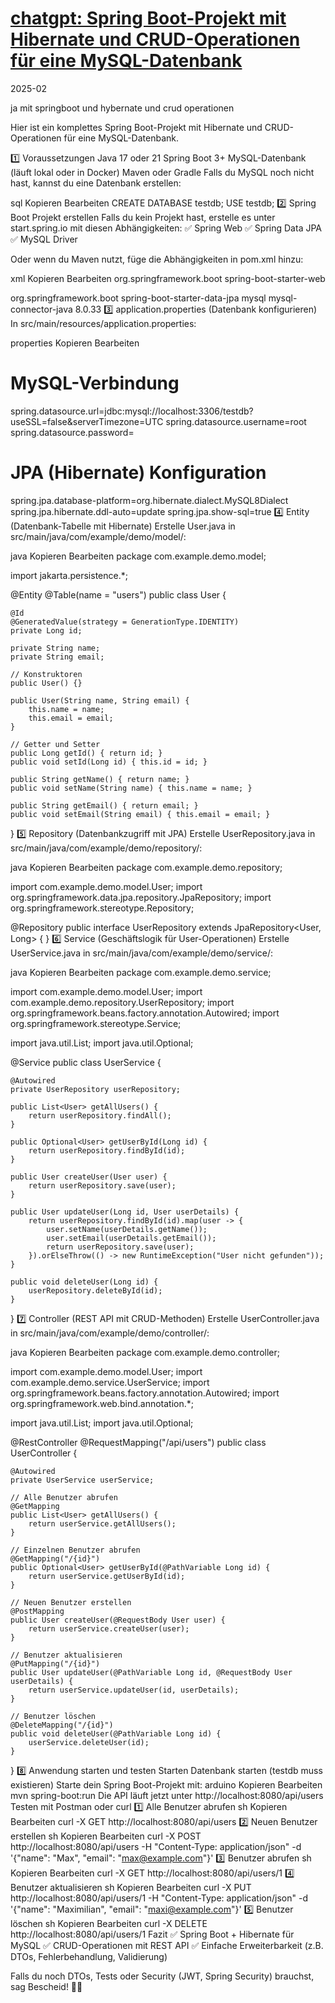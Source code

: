 # [chatgpt: Spring Boot-Projekt mit Hibernate und CRUD-Operationen für eine MySQL-Datenbank](https://chatgpt.com/c/67a9081f-9d80-800d-93bc-4335f288e05d)

2025-02

ja mit springboot und hybernate und crud operationen

Hier ist ein komplettes Spring Boot-Projekt mit Hibernate und CRUD-Operationen für eine MySQL-Datenbank.

1️⃣ Voraussetzungen
Java 17 oder 21
Spring Boot 3+
MySQL-Datenbank (läuft lokal oder in Docker)
Maven oder Gradle
Falls du MySQL noch nicht hast, kannst du eine Datenbank erstellen:

sql
Kopieren
Bearbeiten
CREATE DATABASE testdb;
USE testdb;
2️⃣ Spring Boot Projekt erstellen
Falls du kein Projekt hast, erstelle es unter start.spring.io mit diesen Abhängigkeiten:
✅ Spring Web
✅ Spring Data JPA
✅ MySQL Driver

Oder wenn du Maven nutzt, füge die Abhängigkeiten in pom.xml hinzu:

xml
Kopieren
Bearbeiten
<dependency>
    <groupId>org.springframework.boot</groupId>
    <artifactId>spring-boot-starter-web</artifactId>
</dependency>

<dependency>
    <groupId>org.springframework.boot</groupId>
    <artifactId>spring-boot-starter-data-jpa</artifactId>
</dependency>

<dependency>
    <groupId>mysql</groupId>
    <artifactId>mysql-connector-java</artifactId>
    <version>8.0.33</version>
</dependency>
3️⃣ application.properties (Datenbank konfigurieren)
In src/main/resources/application.properties:

properties
Kopieren
Bearbeiten
# MySQL-Verbindung
spring.datasource.url=jdbc:mysql://localhost:3306/testdb?useSSL=false&serverTimezone=UTC
spring.datasource.username=root
spring.datasource.password=

# JPA (Hibernate) Konfiguration
spring.jpa.database-platform=org.hibernate.dialect.MySQL8Dialect
spring.jpa.hibernate.ddl-auto=update
spring.jpa.show-sql=true
4️⃣ Entity (Datenbank-Tabelle mit Hibernate)
Erstelle User.java in src/main/java/com/example/demo/model/:

java
Kopieren
Bearbeiten
package com.example.demo.model;

import jakarta.persistence.*;

@Entity
@Table(name = "users")
public class User {
    
    @Id
    @GeneratedValue(strategy = GenerationType.IDENTITY)
    private Long id;
    
    private String name;
    private String email;

    // Konstruktoren
    public User() {}

    public User(String name, String email) {
        this.name = name;
        this.email = email;
    }

    // Getter und Setter
    public Long getId() { return id; }
    public void setId(Long id) { this.id = id; }

    public String getName() { return name; }
    public void setName(String name) { this.name = name; }

    public String getEmail() { return email; }
    public void setEmail(String email) { this.email = email; }
}
5️⃣ Repository (Datenbankzugriff mit JPA)
Erstelle UserRepository.java in src/main/java/com/example/demo/repository/:

java
Kopieren
Bearbeiten
package com.example.demo.repository;

import com.example.demo.model.User;
import org.springframework.data.jpa.repository.JpaRepository;
import org.springframework.stereotype.Repository;

@Repository
public interface UserRepository extends JpaRepository<User, Long> {
}
6️⃣ Service (Geschäftslogik für User-Operationen)
Erstelle UserService.java in src/main/java/com/example/demo/service/:

java
Kopieren
Bearbeiten
package com.example.demo.service;

import com.example.demo.model.User;
import com.example.demo.repository.UserRepository;
import org.springframework.beans.factory.annotation.Autowired;
import org.springframework.stereotype.Service;

import java.util.List;
import java.util.Optional;

@Service
public class UserService {

    @Autowired
    private UserRepository userRepository;

    public List<User> getAllUsers() {
        return userRepository.findAll();
    }

    public Optional<User> getUserById(Long id) {
        return userRepository.findById(id);
    }

    public User createUser(User user) {
        return userRepository.save(user);
    }

    public User updateUser(Long id, User userDetails) {
        return userRepository.findById(id).map(user -> {
            user.setName(userDetails.getName());
            user.setEmail(userDetails.getEmail());
            return userRepository.save(user);
        }).orElseThrow(() -> new RuntimeException("User nicht gefunden"));
    }

    public void deleteUser(Long id) {
        userRepository.deleteById(id);
    }
}
7️⃣ Controller (REST API mit CRUD-Methoden)
Erstelle UserController.java in src/main/java/com/example/demo/controller/:

java
Kopieren
Bearbeiten
package com.example.demo.controller;

import com.example.demo.model.User;
import com.example.demo.service.UserService;
import org.springframework.beans.factory.annotation.Autowired;
import org.springframework.web.bind.annotation.*;

import java.util.List;
import java.util.Optional;

@RestController
@RequestMapping("/api/users")
public class UserController {

    @Autowired
    private UserService userService;

    // Alle Benutzer abrufen
    @GetMapping
    public List<User> getAllUsers() {
        return userService.getAllUsers();
    }

    // Einzelnen Benutzer abrufen
    @GetMapping("/{id}")
    public Optional<User> getUserById(@PathVariable Long id) {
        return userService.getUserById(id);
    }

    // Neuen Benutzer erstellen
    @PostMapping
    public User createUser(@RequestBody User user) {
        return userService.createUser(user);
    }

    // Benutzer aktualisieren
    @PutMapping("/{id}")
    public User updateUser(@PathVariable Long id, @RequestBody User userDetails) {
        return userService.updateUser(id, userDetails);
    }

    // Benutzer löschen
    @DeleteMapping("/{id}")
    public void deleteUser(@PathVariable Long id) {
        userService.deleteUser(id);
    }
}
8️⃣ Anwendung starten und testen
Starten
Datenbank starten (testdb muss existieren)
Starte dein Spring Boot-Projekt mit:
arduino
Kopieren
Bearbeiten
mvn spring-boot:run
Die API läuft jetzt unter http://localhost:8080/api/users
Testen mit Postman oder curl
1️⃣ Alle Benutzer abrufen
sh
Kopieren
Bearbeiten
curl -X GET http://localhost:8080/api/users
2️⃣ Neuen Benutzer erstellen
sh
Kopieren
Bearbeiten
curl -X POST http://localhost:8080/api/users -H "Content-Type: application/json" -d '{"name": "Max", "email": "max@example.com"}'
3️⃣ Benutzer abrufen
sh
Kopieren
Bearbeiten
curl -X GET http://localhost:8080/api/users/1
4️⃣ Benutzer aktualisieren
sh
Kopieren
Bearbeiten
curl -X PUT http://localhost:8080/api/users/1 -H "Content-Type: application/json" -d '{"name": "Maximilian", "email": "maxi@example.com"}'
5️⃣ Benutzer löschen
sh
Kopieren
Bearbeiten
curl -X DELETE http://localhost:8080/api/users/1
Fazit
✅ Spring Boot + Hibernate für MySQL
✅ CRUD-Operationen mit REST API
✅ Einfache Erweiterbarkeit (z.B. DTOs, Fehlerbehandlung, Validierung)

Falls du noch DTOs, Tests oder Security (JWT, Spring Security) brauchst, sag Bescheid! 🚀😊